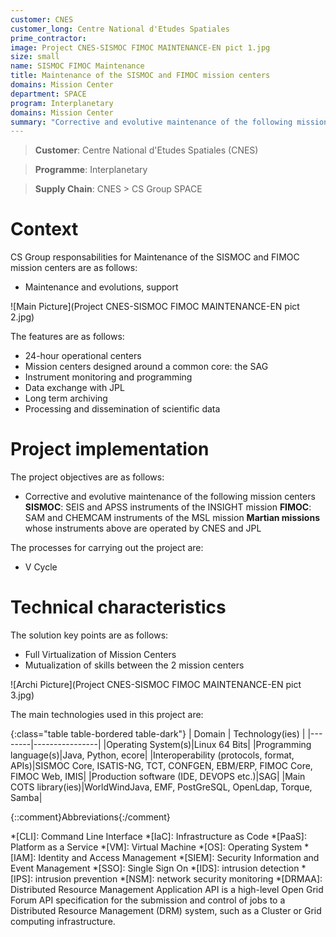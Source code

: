 ```yaml
---
customer: CNES
customer_long: Centre National d'Etudes Spatiales
prime_contractor: 
image: Project CNES-SISMOC FIMOC MAINTENANCE-EN pict 1.jpg
size: small
name: SISMOC FIMOC Maintenance
title: Maintenance of the SISMOC and FIMOC mission centers
domains: Mission Center
department: SPACE
program: Interplanetary
domains: Mission Center
summary: "Corrective and evolutive maintenance of the following mission centers. **SISMOC**: SEIS and APSS instruments of the INSIGHT mission. **FIMOC**: SAM and CHEMCAM instruments of the MSL mission. **Martian missions** whose instruments above are operated by CNES and JPL"
---
```


> __Customer__\: Centre National d'Etudes Spatiales (CNES)

> __Programme__\: Interplanetary

> __Supply Chain__\: CNES >  CS Group SPACE


# Context


CS Group responsabilities for Maintenance of the SISMOC and FIMOC mission centers are as follows:
* Maintenance and evolutions, support

![Main Picture](Project CNES-SISMOC FIMOC MAINTENANCE-EN pict 2.jpg)

The features are as follows:
* 24-hour operational centers
* Mission centers designed around a common core: the SAG
* Instrument monitoring and programming
* Data exchange with JPL
* Long term archiving
* Processing and dissemination of scientific data

# Project implementation

The project objectives are as follows:
* Corrective and evolutive maintenance of the following mission centers
	**SISMOC**: SEIS and APSS instruments of the INSIGHT mission
	**FIMOC**: SAM and CHEMCAM instruments of the MSL mission
	**Martian missions** whose instruments above are operated by CNES and JPL

The processes for carrying out the project are:
* V Cycle

# Technical characteristics

The solution key points are as follows:
* Full Virtualization of Mission Centers
* Mutualization of skills between the 2 mission centers

![Archi Picture](Project CNES-SISMOC FIMOC MAINTENANCE-EN pict 3.jpg)

The main technologies used in this project are:

{:class="table table-bordered table-dark"}
| Domain | Technology(ies) |
|--------|----------------|
|Operating System(s)|Linux 64 Bits|
|Programming language(s)|Java, Python, ecore|
|Interoperability (protocols, format, APIs)|SISMOC Core, ISATIS-NG, TCT, CONFGEN, EBM/ERP, FIMOC Core, FIMOC Web, IMIS|
|Production software (IDE, DEVOPS etc.)|SAG|
|Main COTS library(ies)|WorldWindJava, EMF, PostGreSQL, OpenLdap, Torque, Samba|



{::comment}Abbreviations{:/comment}

*[CLI]: Command Line Interface
*[IaC]: Infrastructure as Code
*[PaaS]: Platform as a Service
*[VM]: Virtual Machine
*[OS]: Operating System
*[IAM]: Identity and Access Management
*[SIEM]: Security Information and Event Management
*[SSO]: Single Sign On
*[IDS]: intrusion detection
*[IPS]: intrusion prevention
*[NSM]: network security monitoring
*[DRMAA]: Distributed Resource Management Application API is a high-level Open Grid Forum API specification for the submission and control of jobs to a Distributed Resource Management (DRM) system, such as a Cluster or Grid computing infrastructure.
